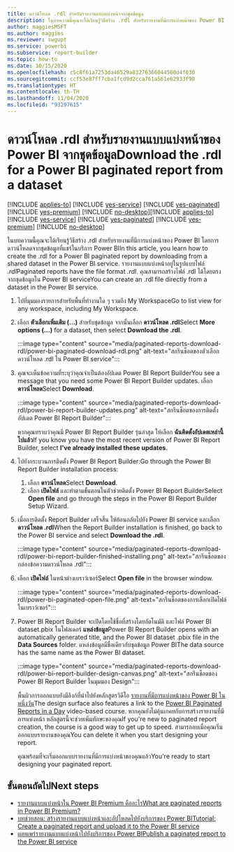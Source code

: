 ```yaml
---
title: ดาวน์โหลด .rdl สำหรับรายงานแบบแบ่งหน้าจากชุดข้อมูล
description: ในบทความนี้คุณจะได้เรียนรู้วิธีสร้าง .rdl สำหรับรายงานที่มีการแบ่งหน้าของ Power BI โดยการดาวน์โหลดจากชุดข้อมูลที่แชร์ในบริการ Power BI
author: maggiesMSFT
ms.author: maggies
ms.reviewer: swgupt
ms.service: powerbi
ms.subservice: report-builder
ms.topic: how-to
ms.date: 10/15/2020
ms.openlocfilehash: c5c8f61a7253da46529a83276366044560d4f030
ms.sourcegitcommit: ccf53e87ff7cba1fcd9d2cca761a561e62933f90
ms.translationtype: HT
ms.contentlocale: th-TH
ms.lasthandoff: 11/04/2020
ms.locfileid: "93297615"
---
```

# <a name="download-the-rdl-for-a-power-bi-paginated-report-from-a-dataset"></a><span data-ttu-id="c17c2-103">ดาวน์โหลด .rdl สำหรับรายงานแบบแบ่งหน้าของ Power BI จากชุดข้อมูล</span><span class="sxs-lookup"><span data-stu-id="c17c2-103">Download the .rdl for a Power BI paginated report from a dataset</span></span>

<span data-ttu-id="c17c2-104">[!INCLUDE [applies-to](../includes/applies-to.md)] [!INCLUDE [yes-service](../includes/yes-service.md)] [!INCLUDE [yes-paginated](../includes/yes-paginated.md)] [!INCLUDE [yes-premium](../includes/yes-premium.md)] [!INCLUDE [no-desktop](../includes/no-desktop.md)]</span><span class="sxs-lookup"><span data-stu-id="c17c2-104">[!INCLUDE [applies-to](../includes/applies-to.md)] [!INCLUDE [yes-service](../includes/yes-service.md)] [!INCLUDE [yes-paginated](../includes/yes-paginated.md)] [!INCLUDE [yes-premium](../includes/yes-premium.md)] [!INCLUDE [no-desktop](../includes/no-desktop.md)]</span></span> 

<span data-ttu-id="c17c2-105">ในบทความนี้คุณจะได้เรียนรู้วิธีสร้าง .rdl สำหรับรายงานที่มีการแบ่งหน้าของ Power BI โดยการดาวน์โหลดจากชุดข้อมูลที่แชร์ในบริการ Power BI</span><span class="sxs-lookup"><span data-stu-id="c17c2-105">In this article, you learn how to create the .rdl for a Power BI paginated report by downloading from a shared dataset in the Power BI service.</span></span> <span data-ttu-id="c17c2-106">รายงานแบบแบ่งหน้าอยู่ในรูปแบบไฟล์ *.rdl*</span><span class="sxs-lookup"><span data-stu-id="c17c2-106">Paginated reports have the file format *.rdl*.</span></span> <span data-ttu-id="c17c2-107">คุณสามารถสร้างไฟล์ .rdl ได้โดยตรงจากชุดข้อมูลใน Power BI service</span><span class="sxs-lookup"><span data-stu-id="c17c2-107">You can create an .rdl file directly from a  dataset in the Power BI service.</span></span>

1. <span data-ttu-id="c17c2-108">ไปที่มุมมองรายการสำหรับพื้นที่ทำงานใด ๆ รวมถึง My Workspace</span><span class="sxs-lookup"><span data-stu-id="c17c2-108">Go to list view for any workspace, including My Workspace.</span></span> 
1. <span data-ttu-id="c17c2-109">เลือก **ตัวเลือกเพิ่มเติม (...)** สำหรับชุดข้อมูล จากนั้นเลือก **ดาวน์โหลด .rdl**</span><span class="sxs-lookup"><span data-stu-id="c17c2-109">Select **More options (...)** for a dataset, then select **Download the .rdl**.</span></span>

    :::image type="content" source="media/paginated-reports-download-rdl/power-bi-paginated-download-rdl.png" alt-text="สกรีนช็อตของตัวเลือกดาวน์โหลด .rdl ใน Power BI service":::
1. <span data-ttu-id="c17c2-111">คุณจะเห็นข้อความที่ระบุว่าคุณจำเป็นต้องอัปเดต Power BI Report Builder</span><span class="sxs-lookup"><span data-stu-id="c17c2-111">You see a message that you need some Power BI Report Builder updates.</span></span> <span data-ttu-id="c17c2-112">เลือก **ดาวน์โหลด**</span><span class="sxs-lookup"><span data-stu-id="c17c2-112">Select **Download**.</span></span> 

    :::image type="content" source="media/paginated-reports-download-rdl/power-bi-report-builder-updates.png" alt-text="สกรีนช็อตของการติดตั้งอัปเดต Power BI Report Builder":::

    <span data-ttu-id="c17c2-114">หากคุณทราบว่าคุณมี Power BI Report Builder รุ่นล่าสุด ให้เลือก **ฉันติดตั้งอัปเดตเหล่านี้ไปแล้ว**</span><span class="sxs-lookup"><span data-stu-id="c17c2-114">If you know you have the most recent version of Power BI Report Builder, select **I've already installed these updates**.</span></span>

1. <span data-ttu-id="c17c2-115">ไปยังกระบวนการติดตั้ง Power BI Report Builder:</span><span class="sxs-lookup"><span data-stu-id="c17c2-115">Go through the Power BI Report Builder installation process:</span></span> 

    1. <span data-ttu-id="c17c2-116">เลือก **ดาวน์โหลด**</span><span class="sxs-lookup"><span data-stu-id="c17c2-116">Select **Download**.</span></span>  
    2. <span data-ttu-id="c17c2-117">เลือก **เปิดไฟล์** และทำตามขั้นตอนในตัวช่วยติดตั้ง Power BI Report Builder</span><span class="sxs-lookup"><span data-stu-id="c17c2-117">Select **Open file** and go through the steps in the Power BI Report Builder Setup Wizard.</span></span>

1. <span data-ttu-id="c17c2-118">เมื่อการติดตั้ง Report Builder เสร็จสิ้น ให้ย้อนกลับไปยัง Power BI service และเลือก **ดาวน์โหลด .rdl**</span><span class="sxs-lookup"><span data-stu-id="c17c2-118">When the Report Builder installation is finished, go back to the Power BI service and select **Download the .rdl**.</span></span>

    :::image type="content" source="media/paginated-reports-download-rdl/power-bi-report-builder-finished-installing.png" alt-text="สกรีนช็อตของกล่องข้อความดาวน์โหลด .rdl":::

1. <span data-ttu-id="c17c2-120">เลือก **เปิดไฟล์** ในหน้าต่างเบราว์เซอร์</span><span class="sxs-lookup"><span data-stu-id="c17c2-120">Select **Open file** in the browser window.</span></span>

    :::image type="content" source="media/paginated-reports-download-rdl/power-bi-paginated-open-file.png" alt-text="สกรีนช็อตของการเลือกเปิดไฟล์ในเบราว์เซอร์":::

1. <span data-ttu-id="c17c2-122">Power BI Report Builder จะเปิดโดยใช้ชื่อที่สร้างโดยอัตโนมัติ และไฟล์ Power BI dataset.pbix ในโฟลเดอร์ **แหล่งข้อมูล**</span><span class="sxs-lookup"><span data-stu-id="c17c2-122">Power BI Report Builder opens with an automatically generated title, and the Power BI dataset .pbix file in the **Data Sources** folder.</span></span> <span data-ttu-id="c17c2-123">แหล่งข้อมูลมีชื่อเดียวกับชุดข้อมูล Power BI</span><span class="sxs-lookup"><span data-stu-id="c17c2-123">The data source has the same name as the Power BI dataset.</span></span>

    :::image type="content" source="media/paginated-reports-download-rdl/power-bi-report-builder-design-canvas.png" alt-text="สกรีนช็อตของ Power BI Report Builder ในมุมมอง Design":::

    <span data-ttu-id="c17c2-125">พื้นผิวการออกแบบยังมีลิงก์ที่นำไปยังหลักสูตรวิดีโอ [รายงานที่มีการแบ่งหน้าของ Power BI ในหนึ่งวัน](../learning-catalog/paginated-reports-online-course.md)</span><span class="sxs-lookup"><span data-stu-id="c17c2-125">The design surface also features a link to the [Power BI Paginated Reports in a Day](../learning-catalog/paginated-reports-online-course.md) video-based course.</span></span> <span data-ttu-id="c17c2-126">หากคุณยังไม่คุ้นเกคยกับการสร้างรายงานที่มีการแบ่งหน้า หลักสูตรนี้จะช่วยเพิ่มทักษะของคุณ</span><span class="sxs-lookup"><span data-stu-id="c17c2-126">If you're new to paginated report creation, the course is a good way to get up to speed.</span></span>  <span data-ttu-id="c17c2-127">สามารถลบเมื่อคุณเริ่มออกแบบรายงานของคุณ</span><span class="sxs-lookup"><span data-stu-id="c17c2-127">You can delete it when you start designing your report.</span></span>

    <span data-ttu-id="c17c2-128">คุณพร้อมที่จะเริ่มออกแบบรายงานที่มีการแบ่งหน้าของคุณแล้ว</span><span class="sxs-lookup"><span data-stu-id="c17c2-128">You're ready to start designing your paginated report.</span></span>
 
## <a name="next-steps"></a><span data-ttu-id="c17c2-129">ขั้นตอนถัดไป</span><span class="sxs-lookup"><span data-stu-id="c17c2-129">Next steps</span></span> 

- [<span data-ttu-id="c17c2-130">รายงานแบบแบ่งหน้าใน Power BI Premium คืออะไร</span><span class="sxs-lookup"><span data-stu-id="c17c2-130">What are paginated reports in Power BI Premium?</span></span>](paginated-reports-report-builder-power-bi.md)  
- [<span data-ttu-id="c17c2-131">บทช่วยสอน: สร้างรายงานแบบแบ่งหน้าและอัปโหลดไปยังบริการของ Power BI</span><span class="sxs-lookup"><span data-stu-id="c17c2-131">Tutorial: Create a paginated report and upload it to the Power BI service</span></span>](paginated-reports-quickstart-aw.md)
- [<span data-ttu-id="c17c2-132">เผยแพร่รายงานแบบแบ่งหน้าไปยังบริการของ Power BI</span><span class="sxs-lookup"><span data-stu-id="c17c2-132">Publish a paginated report to the Power BI service</span></span>](paginated-reports-save-to-power-bi-service.md)

